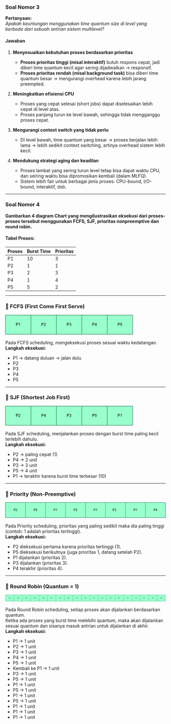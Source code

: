 ### Soal Nomor 3  
**Pertanyaan:**  
*Apakah keuntungan menggunakan time quantum size di level yang berbeda dari sebuah antrian sistem multilevel?*

#### **Jawaban**
1. **Menyesuaikan kebutuhan proses berdasarkan prioritas**  
   - **Proses prioritas tinggi (misal interaktif)** butuh respons cepat, jadi diberi time quantum kecil agar sering dijadwalkan → responsif.  
   - **Proses prioritas rendah (misal background task)** bisa diberi time quantum besar → mengurangi overhead karena lebih jarang preempted.

2. **Meningkatkan efisiensi CPU**  
   - Proses yang cepat selesai (short jobs) dapat diselesaikan lebih cepat di level atas.  
   - Proses panjang turun ke level bawah, sehingga tidak mengganggu proses cepat.

3. **Mengurangi context switch yang tidak perlu**  
   - Di level bawah, time quantum yang besar → proses berjalan lebih lama → lebih sedikit context switching, artinya overhead sistem lebih kecil.  

4. **Mendukung strategi aging dan keadilan**  
   - Proses lambat yang sering turun level tetap bisa dapat waktu CPU, dan seiring waktu bisa dipromosikan kembali (dalam MLFQ).  
   - Sistem lebih fair untuk berbagai jenis proses: CPU-bound, I/O-bound, interaktif, dsb.

---

### Soal Nomor 4  
**Gambarkan 4 diagram Chart yang mengilustrasikan eksekusi dari proses-proses tersebut menggunakan FCFS, SJF, prioritas nonpreemptive dan round robin.**

#### **Tabel Proses:**  
| Proses | Burst Time | Prioritas |  
|--------|------------|-----------|  
| P1     | 10         | 3         |  
| P2     | 1          | 1         |  
| P3     | 2          | 3         |  
| P4     | 1          | 4         |  
| P5     | 5          | 2         |  

---

### 📘 FCFS (First Come First Serve)
![Gantt chart FCFS](fcfs.drawio.png)

Pada FCFS scheduling, mengeksekusi proses sesuai waktu kedatangan.  
**Langkah eksekusi:**
- P1 → datang duluan → jalan dulu  
- P2  
- P3  
- P4  
- P5  

---

### 📙 SJF (Shortest Job First)
![Gantt chart SJF](sjf.drawio.png)

Pada SJF scheduling, menjalankan proses dengan burst time paling kecil terlebih dahulu.  
**Langkah eksekusi:**
- P2 → paling cepat (1)  
- P4 → 2 unit  
- P3 → 3 unit  
- P5 → 4 unit  
- P1 → terakhir karena burst time terbesar (10)  

---

### 📗 Priority (Non-Preemptive)
![Gantt chart Priority](priority-nonpreemtive.drawio.png)

Pada Priority scheduling, prioritas yang paling sedikit maka dia paling tinggi (contoh: 1 adalah prioritas tertinggi).  
**Langkah eksekusi:**
- P2 dieksekusi pertama karena prioritas tertinggi (1).  
- P5 dieksekusi berikutnya (juga prioritas 1, datang setelah P2).  
- P1 dijalankan (prioritas 2).  
- P3 dijalankan (prioritas 3).  
- P4 terakhir (prioritas 4).  

---

### 📕 Round Robin (Quantum = 1)
![Gantt chart Round Robbin](roundrobin-quantum1.png)

Pada Round Robin scheduling, setiap proses akan dijalankan berdasarkan quantum.  
Ketika ada proses yang burst time melebihi quantum, maka akan dijalankan sesuai quantum dan sisanya masuk antrian untuk dijalankan di akhir.  
**Langkah eksekusi:**
- P1 → 1 unit  
- P2 → 1 unit  
- P3 → 1 unit  
- P4 → 1 unit  
- P5 → 1 unit  
- Kembali ke P1 → 1 unit  
- P3 → 1 unit  
- P5 → 1 unit  
- P1 → 1 unit  
- P5 → 1 unit  
- P1 → 1 unit  
- P5 → 1 unit  
- P1 → 1 unit  
- P1 → 1 unit  
- P1 → 1 unit  
 